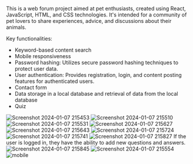 This is a web forum project aimed at pet enthusiasts, created using React, JavaScript, HTML, and CSS technologies. It's intended for a community of pet lovers to share experiences, advice, and discussions about their animals.

Key functionalities:

- Keyword-based content search
- Mobile responsiveness
- Password hashing: Utilizes secure password hashing techniques to protect user data.
- User authentication: Provides registration, login, and content posting features for authenticated users.
- Contact form
- Data storage in a local database and retrieval of data from the local database
- Quiz

![Screenshot 2024-01-07 215453](https://github.com/KristinaValencak/forum/assets/153623012/e0c90488-fab5-4a58-848e-0fc9e94e528c)
![Screenshot 2024-01-07 215510](https://github.com/KristinaValencak/forum/assets/153623012/2732590e-cc9c-437b-8559-e1ac31ffe0b4)
![Screenshot 2024-01-07 215531](https://github.com/KristinaValencak/forum/assets/153623012/da4dcc9f-58ac-4e1b-abb7-490830813306)
![Screenshot 2024-01-07 215627](https://github.com/KristinaValencak/forum/assets/153623012/b00e33b8-a2e7-440c-98ae-00fb8c758d56)
![Screenshot 2024-01-07 215643](https://github.com/KristinaValencak/forum/assets/153623012/f28fcc2b-334c-47c8-aae6-a10902739ae5)
![Screenshot 2024-01-07 215724](https://github.com/KristinaValencak/forum/assets/153623012/a776fb5f-6808-45a6-bfd8-516d5502dab6)
![Screenshot 2024-01-07 215741](https://github.com/KristinaValencak/forum/assets/153623012/2d92d929-4db1-4d47-a4a7-db60fdc1ab59)
![Screenshot 2024-01-07 215827](https://github.com/KristinaValencak/forum/assets/153623012/7bbc1589-c46e-45b2-9184-b83996b42d02)
                  If the user is logged in, they have the ability to add new questions and answers.
![Screenshot 2024-01-07 215845](https://github.com/KristinaValencak/forum/assets/153623012/c014b593-b6e5-4ad6-bb5d-dc842f1404df)
![Screenshot 2024-01-07 215554](https://github.com/KristinaValencak/forum/assets/153623012/962bc12b-2b08-4130-86e1-a07bafb9f554)
![mobile](https://github.com/KristinaValencak/forum/assets/153623012/8c81bd1b-d5af-46a4-b6e6-362e1cf0e415)
